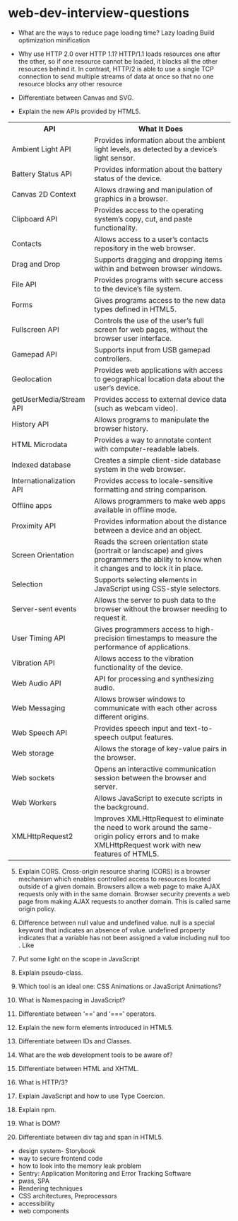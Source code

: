 # web-dev-interview-questions

- What are the ways to reduce page loading time?
Lazy loading
Build optimization
minification

- Why use HTTP 2.0 over HTTP 1.1?
HTTP/1.1 loads resources one after the other, so if one resource cannot be loaded, it blocks all the other resources behind it. In contrast, HTTP/2 is able to use a single TCP connection to send multiple streams of data at once so that no one resource blocks any other resource
- Differentiate between Canvas and SVG.

- Explain the new APIs provided by HTML5.
<table>
<tbody><tr>
<th>API</th>
<th>What It Does</th>
</tr>
<tr>
<td>Ambient Light API</td>
<td>Provides information about the ambient light levels, as
detected by a device’s light sensor.</td>
</tr>
<tr>
<td>Battery Status API</td>
<td>Provides information about the battery status of the
device.</td>
</tr>
<tr>
<td>Canvas 2D Context</td>
<td>Allows drawing and manipulation of graphics in a browser.</td>
</tr>
<tr>
<td>Clipboard API</td>
<td>Provides access to the operating system’s copy, cut, and
paste functionality.</td>
</tr>
<tr>
<td>Contacts</td>
<td>Allows access to a user’s contacts repository in the web
browser.</td>
</tr>
<tr>
<td>Drag and Drop</td>
<td>Supports dragging and dropping items within and between browser
windows.</td>
</tr>
<tr>
<td>File API</td>
<td>Provides programs with secure access to the device’s file
system.</td>
</tr>
<tr>
<td>Forms</td>
<td>Gives programs access to the new data types defined in
HTML5.</td>
</tr>
<tr>
<td>Fullscreen API</td>
<td>Controls the use of the user’s full screen for web pages,
without the browser user interface.</td>
</tr>
<tr>
<td>Gamepad API</td>
<td>Supports input from USB gamepad controllers.</td>
</tr>
<tr>
<td>Geolocation</td>
<td>Provides web applications with access to geographical location
data about the user’s device.</td>
</tr>
<tr>
<td>getUserMedia/Stream API</td>
<td>Provides access to external device data (such as webcam
video).</td>
</tr>
<tr>
<td>History API</td>
<td>Allows programs to manipulate the browser history.</td>
</tr>
<tr>
<td>HTML Microdata</td>
<td>Provides a way to annotate content with computer-readable
labels.</td>
</tr>
<tr>
<td>Indexed database</td>
<td>Creates a simple client-side database system in the web
browser.</td>
</tr>
<tr>
<td>Internationalization API</td>
<td>Provides access to locale-sensitive formatting and string
comparison.</td>
</tr>
<tr>
<td>Offline apps</td>
<td>Allows programmers to make web apps available in offline
mode.</td>
</tr>
<tr>
<td>Proximity API</td>
<td>Provides information about the distance between a device and an
object.</td>
</tr>
<tr>
<td>Screen Orientation</td>
<td>Reads the screen orientation state (portrait or landscape) and
gives programmers the ability to know when it changes and to lock
it in place.</td>
</tr>
<tr>
<td>Selection</td>
<td>Supports selecting elements in JavaScript using CSS-style
selectors.</td>
</tr>
<tr>
<td>Server-sent events</td>
<td>Allows the server to push data to the browser without the
browser needing to request it.</td>
</tr>
<tr>
<td>User Timing API</td>
<td>Gives programmers access to high-precision timestamps to
measure the performance of applications.</td>
</tr>
<tr>
<td>Vibration API</td>
<td>Allows access to the vibration functionality of the
device.</td>
</tr>
<tr>
<td>Web Audio API</td>
<td>API for processing and synthesizing audio.</td>
</tr>
<tr>
<td>Web Messaging</td>
<td>Allows browser windows to communicate with each other across
different origins.</td>
</tr>
<tr>
<td>Web Speech API</td>
<td>Provides speech input and text-to-speech output features.</td>
</tr>
<tr>
<td>Web storage</td>
<td>Allows the storage of key-value pairs in the browser.</td>
</tr>
<tr>
<td>Web sockets</td>
<td>Opens an interactive communication session between the browser
and server.</td>
</tr>
<tr>
<td>Web Workers</td>
<td>Allows JavaScript to execute scripts in the background.</td>
</tr>
<tr>
<td>XMLHttpRequest2</td>
<td>Improves <span class="code">XMLHttpRequest</span> to eliminate
the need to work around the same-origin policy errors and to make
<span class="code">XMLHttpRequest</span> work with new features of
HTML5.</td>
</tr>
</tbody></table>

5. Explain CORS.
Cross-origin resource sharing (CORS) is a browser mechanism which enables controlled access to resources located outside of a given domain.
Browsers allow a web page to make AJAX requests only with in the same domain. Browser security prevents a web page from making AJAX requests to another domain. This is called same origin policy. 

7. Difference between null value and undefined value.
null is a special keyword that indicates an absence of value.
undefined property indicates that a variable has not been assigned a value including null too . Like

8. Put some light on the scope in JavaScript

9. Explain pseudo-class.

10. Which tool is an ideal one: CSS Animations or JavaScript Animations?

11. What is Namespacing in JavaScript?

12. Differentiate between ‘==’ and ‘===’ operators.

13. Explain the new form elements introduced in HTML5.

14. Differentiate between IDs and Classes.

15. What are the web development tools to be aware of?

16. Differentiate between HTML and XHTML.

17. What is HTTP/3?

18. Explain JavaScript and how to use Type Coercion.

19. Explain npm.

20. What is DOM?

21. Differentiate between div tag and span in HTML5.
- design system- Storybook
- way to secure frontend code
- how to look into the memory leak problem
- Sentry: Application Monitoring and Error Tracking Software
- pwas,  SPA
- Rendering techniques
- CSS architectures, Preprocessors
- accessibility
- web components

